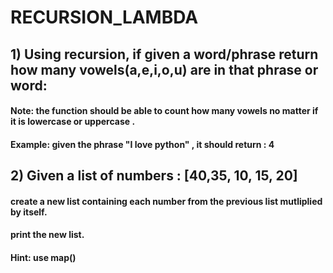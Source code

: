 # RECURSION_LAMBDA


## 1) Using recursion, if given a word/phrase return how many vowels(a,e,i,o,u) are in that phrase or word:

#### Note: the function should be able to count how many vowels no matter if it is lowercase or uppercase . 
#### Example: given the phrase "I love python" , it should return : 4 


## 2) Given a list of numbers : [40,35, 10, 15, 20]

#### create a new list containing each number from the previous list mutliplied by itself.
#### print the new list.
#### Hint: use map() 
